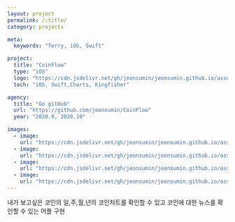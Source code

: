 ```yaml
---
layout: project
permalink: /:title/
category: projects

meta:
  keywords: "Terry, iOS, Swift"

project:
  title: "CoinFlow"
  type: "iOS"
  logo: "https://cdn.jsdelivr.net/gh/jeonsumin/jeonsumin.github.io/assets/images/projects/CoinFlow/CoinFlow.png"
  tech: "iOS, Swift,Charts, Kingfisher"

agency:
  title: "Go gitHub"
  url: "https://github.com/jeonsumin/CoinFlow"
  year: "2020.9, 2020.10"

images:
  - image:
    url: "https://cdn.jsdelivr.net/gh/jeonsumin/jeonsumin.github.io/assets/images/projects/CoinFlow/CoinFlow_chart.png"
  - image:
    url: "https://cdn.jsdelivr.net/gh/jeonsumin/jeonsumin.github.io/assets/images/projects/CoinFlow/CoinFlow_chartDetail.png"
  - image:
    url: "https://cdn.jsdelivr.net/gh/jeonsumin/jeonsumin.github.io/assets/images/projects/CoinFlow/CoinFlow_news.png"
  - image:
    url: "https://cdn.jsdelivr.net/gh/jeonsumin/jeonsumin.github.io/assets/images/projects/CoinFlow/CoinFlow_newsDetail.png"
---
```

<p>내가 보고싶은 코인의 일,주,월,년의 코인차트를 확인할 수 있고 코인에 대한 뉴스를 확인할 수 있는 어플 구현</p>